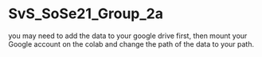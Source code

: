 # SvS_SoSe21_Group_2a
you may need to add the data to your google drive first, then mount your Google account on the colab and change the path of the data to your path.
